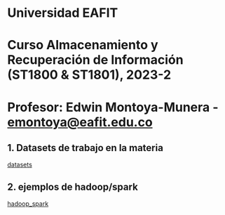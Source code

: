 # Universidad EAFIT
# Curso Almacenamiento y Recuperación de Información (ST1800 & ST1801), 2023-2
# Profesor: Edwin Montoya-Munera - emontoya@eafit.edu.co

## 1. Datasets de trabajo en la materia
[datasets](datasets)

## 2. ejemplos de hadoop/spark
[hadoop_spark](hadoop_spark)

